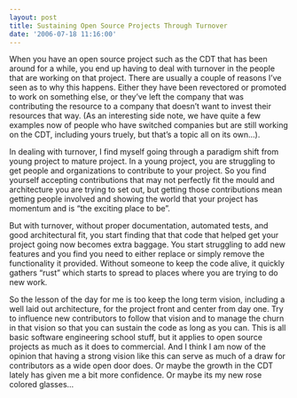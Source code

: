 ```yaml
---
layout: post
title: Sustaining Open Source Projects Through Turnover
date: '2006-07-18 11:16:00'
---
```



When you have an open source project such as the CDT that has been around for a while, you end up having to deal with turnover in the people that are working on that project. There are usually a couple of reasons I’ve seen as to why this happens. Either they have been revectored or promoted to work on something else, or they’ve left the company that was contributing the resource to a company that doesn’t want to invest their resources that way. (As an interesting side note, we have quite a few examples now of people who have switched companies but are still working on the CDT, including yours truely, but that’s a topic all on its own…).

In dealing with turnover, I find myself going through a paradigm shift from young project to mature project. In a young project, you are struggling to get people and organizations to contribute to your project. So you find yourself accepting contributions that may not perfectly fit the mould and architecture you are trying to set out, but getting those contributions mean getting people involved and showing the world that your project has momentum and is “the exciting place to be”.

But with turnover, without proper documentation, automated tests, and good architectural fit, you start finding that that code that helped get your project going now becomes extra baggage. You start struggling to add new features and you find you need to either replace or simply remove the functionality it provided. Without someone to keep the code alive, it quickly gathers “rust” which starts to spread to places where you are trying to do new work.

So the lesson of the day for me is too keep the long term vision, including a well laid out architecture, for the project front and center from day one. Try to influence new contributors to follow that vision and to manage the churn in that vision so that you can sustain the code as long as you can. This is all basic software engineering school stuff, but it applies to open source projects as much as it does to commercial. And I think I am now of the opinion that having a strong vision like this can serve as much of a draw for contributors as a wide open door does. Or maybe the growth in the CDT lately has given me a bit more confidence. Or maybe its my new rose colored glasses…



